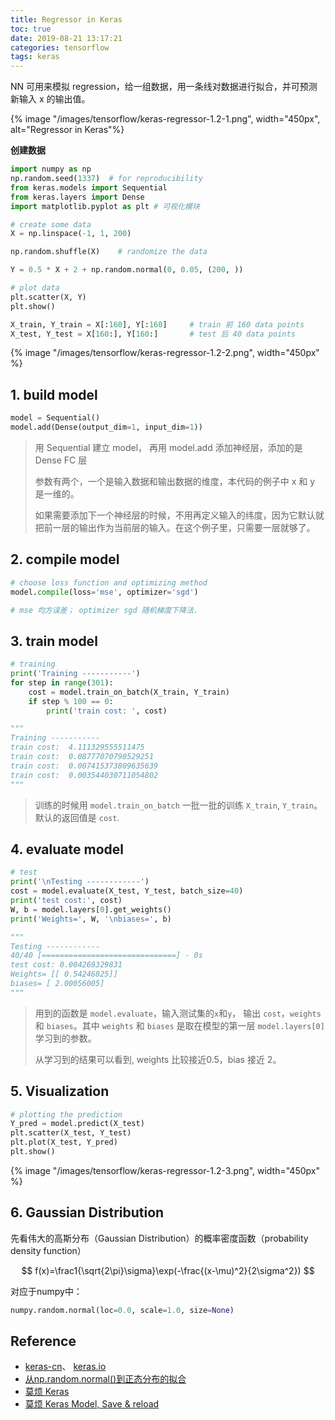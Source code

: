 ```yaml
---
title: Regressor in Keras
toc: true
date: 2019-08-21 13:17:21
categories: tensorflow
tags: keras
---
```


NN 可用来模拟 regression，给一组数据，用一条线对数据进行拟合，并可预测新输入 x 的输出值。

<!-- more -->

{% image "/images/tensorflow/keras-regressor-1.2-1.png", width="450px", alt="Regressor in Keras"%}

**创建数据**

```python
import numpy as np
np.random.seed(1337)  # for reproducibility
from keras.models import Sequential
from keras.layers import Dense
import matplotlib.pyplot as plt # 可视化模块

# create some data
X = np.linspace(-1, 1, 200)

np.random.shuffle(X)    # randomize the data

Y = 0.5 * X + 2 + np.random.normal(0, 0.05, (200, ))
```


```python
# plot data
plt.scatter(X, Y)
plt.show()

X_train, Y_train = X[:160], Y[:160]     # train 前 160 data points
X_test, Y_test = X[160:], Y[160:]       # test 后 40 data points
```

{% image "/images/tensorflow/keras-regressor-1.2-2.png", width="450px" %}

## 1. build model


```python
model = Sequential()
model.add(Dense(output_dim=1, input_dim=1))
```
      
> 用 Sequential 建立 model， 再用 model.add 添加神经层，添加的是 Dense FC 层
>
> 参数有两个，一个是输入数据和输出数据的维度，本代码的例子中 x 和 y 是一维的。
>
> 如果需要添加下一个神经层的时候，不用再定义输入的纬度，因为它默认就把前一层的输出作为当前层的输入。在这个例子里，只需要一层就够了。

## 2. compile model

```python
# choose loss function and optimizing method
model.compile(loss='mse', optimizer='sgd')

# mse 均方误差； optimizer sgd 随机梯度下降法.
```

## 3. train model


```python
# training
print('Training -----------')
for step in range(301):
    cost = model.train_on_batch(X_train, Y_train)
    if step % 100 == 0:
        print('train cost: ', cost)

"""
Training -----------
train cost:  4.111329555511475
train cost:  0.08777070790529251
train cost:  0.007415373809635639
train cost:  0.003544030711054802
"""
```

> 训练的时候用 `model.train_on_batch` 一批一批的训练 `X_train`, `Y_train`。默认的返回值是 `cost`.

## 4. evaluate model


```python
# test
print('\nTesting ------------')
cost = model.evaluate(X_test, Y_test, batch_size=40)
print('test cost:', cost)
W, b = model.layers[0].get_weights()
print('Weights=', W, '\nbiases=', b)

"""
Testing ------------
40/40 [==============================] - 0s
test cost: 0.004269329831
Weights= [[ 0.54246825]] 
biases= [ 2.00056005]
"""
```

> 用到的函数是 `model.evaluate`，输入测试集的`x`和`y`， 输出 `cost`，`weights` 和 `biases`。其中 `weights` 和 `biases` 是取在模型的第一层 `model.layers[0]` 学习到的参数。
> 
> 从学习到的结果可以看到, weights 比较接近0.5，bias 接近 2。

## 5. Visualization


```python
# plotting the prediction
Y_pred = model.predict(X_test)
plt.scatter(X_test, Y_test)
plt.plot(X_test, Y_pred)
plt.show()

```

{% image "/images/tensorflow/keras-regressor-1.2-3.png", width="450px" %}

## 6. Gaussian Distribution

先看伟大的高斯分布（Gaussian Distribution）的概率密度函数（probability density function）

$$
f(x)=\frac1{\sqrt{2\pi}\sigma}\exp(-\frac{(x-\mu)^2}{2\sigma^2})
$$

对应于numpy中：

```python
numpy.random.normal(loc=0.0, scale=1.0, size=None)
```

## Reference

- [keras-cn][1]、 [keras.io][2]
- [从np.random.normal()到正态分布的拟合][3]
- [莫烦 Keras][4]
- [莫烦 Keras Model, Save & reload][5]

[1]: https://keras-cn.readthedocs.io/en/latest/backend/
[2]: https://keras.io/
[3]: https://blog.csdn.net/lanchunhui/article/details/50163669
[4]: https://morvanzhou.github.io/tutorials/machine-learning/keras/
[5]: https://morvanzhou.github.io/tutorials/machine-learning/keras/3-1-save/
[6]: https://www.cnblogs.com/vipyoumay/p/ner-chinese-keras.html